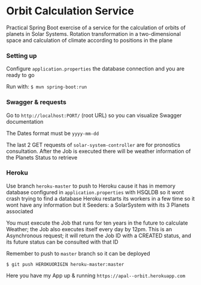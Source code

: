 # Orbit Calculation Service

Practical Spring Boot exercise of a service for the calculation of orbits of planets in Solar Systems. Rotation transformation in a two-dimensional space and calculation of climate according to positions in the plane


### Setting up
Configure `application.properties` the database connection and you are ready to go

Run with: ``$ mvn spring-boot:run``


### Swagger & requests
Go to ``http://localhost:PORT/`` (root URL) so you can visualize Swagger documentation

The Dates format must be `yyyy-mm-dd`

The last 2 GET requests of `solar-system-controller` are for pronostics consultation. After the Job is executed there will be weather information of the Planets Status to retrieve

### Heroku
Use branch ``heroku-master`` to push to Heroku cause it has in memory database configured in `application.properties` with HSQLDB so it wont crash trying to find a database
Heroku restarts its workers in a few time so it wont have any information but it Seeders: a SolarSystem with its 3 Planets associated

You must execute the Job that runs for ten years in the future to calculate Weather; the Job also executes itself every day by 12pm. This is an Asynchronous request; it will return the Job ID with a CREATED status, and its future status can be consulted with that ID

Remember to push to `master` branch so it can be deployed
```
$ git push HEROKUORIGIN heroku-master:master

```

Here you have my App up & running ``https://apal--orbit.herokuapp.com``
